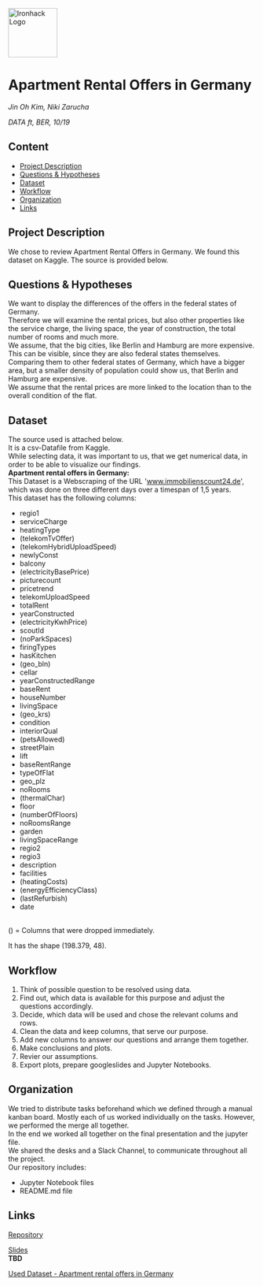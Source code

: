 <img src="https://bit.ly/2VnXWr2" alt="Ironhack Logo" width="100"/>

# Apartment Rental Offers in Germany
*Jin Oh Kim, Niki Zarucha*

*DATA ft, BER, 10/19*

## Content
- [Project Description](#project-description)
- [Questions & Hypotheses](#questions-hypotheses)
- [Dataset](#dataset)
- [Workflow](#workflow)
- [Organization](#organization)
- [Links](#links)

## Project Description
We chose to review Apartment Rental Offers in Germany. We found this dataset on Kaggle. The source is provided below. 

## Questions & Hypotheses
We want to display the differences of the offers in the federal states of Germany.<br/>
Therefore we will examine the rental prices, but also other properties like the service charge, the living space, the year of 
construction, the total number of rooms and much more. <br/>
We assume, that the big cities, like Berlin and Hamburg are more expensive. This can be visible, since they are also federal states themselves.
Comparing them to other federal states of Germany, which have a bigger area, but a smaller density of population could show us, that Berlin and Hamburg are expensive.<br/>
We assume that the rental prices are more linked to the location than to the overall condition of the flat.


## Dataset
The source used is attached below.<br/>
It is a csv-Datafile from Kaggle.<br/>
While selecting data, it was important to us, that we get numerical data, in order to be able to visualize our findings. <br/>
**Apartment rental offers in Germany:** <br/>
This Dataset is a Webscraping of the URL 'www.immobilienscount24.de', which was done on three different days over a timespan of 1,5 years.<br/>
This dataset has the following columns: <br/>
* regio1
* serviceCharge
* heatingType
* (telekomTvOffer)
* (telekomHybridUploadSpeed)
* newlyConst
* balcony
* (electricityBasePrice)
* picturecount
* pricetrend
* telekomUploadSpeed
* totalRent 
* yearConstructed
* (electricityKwhPrice)
* scoutId 
* (noParkSpaces)
* firingTypes
* hasKitchen
* (geo_bln)
* cellar
* yearConstructedRange
* baseRent
* houseNumber
* livingSpace
* (geo_krs)
* condition
* interiorQual
* (petsAllowed)
* streetPlain 
* lift
* baseRentRange
* typeOfFlat
* geo_plz
* noRooms
* (thermalChar)
* floor
* (numberOfFloors)
* noRoomsRange
* garden
* livingSpaceRange
* regio2
* regio3
* description
* facilities
* (heatingCosts)
* (energyEfficiencyClass)
* (lastRefurbish)
* date
<br/>
() = Columns that were dropped immediately.<br/>

It has the shape (198.379, 48).

## Workflow
1. Think of possible question to be resolved using data. <br/>
2. Find out, which data is available for this purpose and adjust the questions accordingly.<br/>
3. Decide, which data will be used and chose the relevant colums and rows.<br/>
4. Clean the data and keep columns, that serve our purpose.<br/>
5. Add new columns to answer our questions and arrange them together. <br/>
6. Make conclusions and plots.<br/>
7. Revier our assumptions. <br/>
8. Export plots, prepare googleslides and Jupyter Notebooks.

## Organization
We tried to distribute tasks beforehand which we defined through a manual kanban board. Mostly each of us worked individually on the tasks. However, we performed the merge all together.<br/>
In the end we worked all together on the final presentation and the jupyter file. <br/>
We shared the desks and a Slack Channel, to communicate throughout all the project. <br/>
Our repository includes:
* Jupyter Notebook files
* README.md file

## Links

[Repository](https://github.com/Nikitsatsiki/data-ber-10-19/tree/master/module-2_projects/visualizing-real-world-data-project) <br/>

[Slides]()  
**TBD** <br/>

[Used Dataset - Apartment rental offers in Germany](https://www.kaggle.com/corrieaar/apartment-rental-offers-in-germany) <br/>


